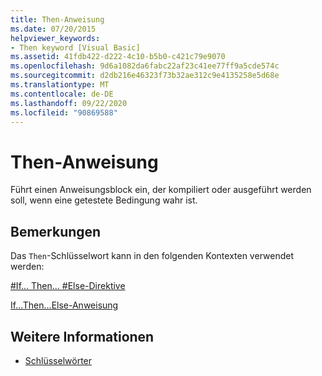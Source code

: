 ```yaml
---
title: Then-Anweisung
ms.date: 07/20/2015
helpviewer_keywords:
- Then keyword [Visual Basic]
ms.assetid: 41fdb422-d222-4c10-b5b0-c421c79e9070
ms.openlocfilehash: 9d6a1082da6fabc22af23c41ee77ff9a5cde574c
ms.sourcegitcommit: d2db216e46323f73b32ae312c9e4135258e5d68e
ms.translationtype: MT
ms.contentlocale: de-DE
ms.lasthandoff: 09/22/2020
ms.locfileid: "90869588"
---
```

# <a name="then-statement"></a>Then-Anweisung

Führt einen Anweisungsblock ein, der kompiliert oder ausgeführt werden soll, wenn eine getestete Bedingung wahr ist.  
  
## <a name="remarks"></a>Bemerkungen  

 Das `Then`-Schlüsselwort kann in den folgenden Kontexten verwendet werden:  
  
 [#If... Then... #Else-Direktive](../directives/if-then-else-directives.md)  
  
 [If...Then...Else-Anweisung](if-then-else-statement.md)  
  
## <a name="see-also"></a>Weitere Informationen

- [Schlüsselwörter](../keywords/index.md)
